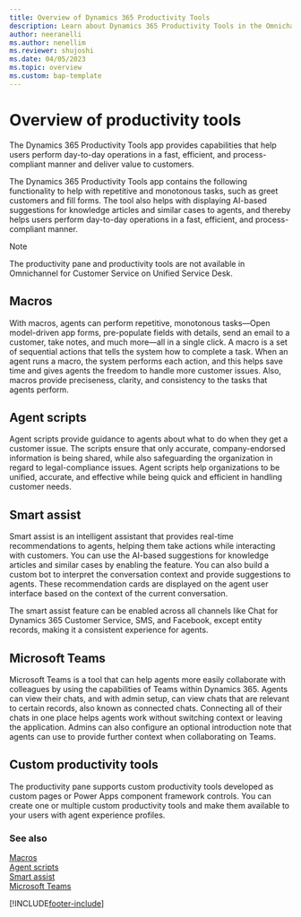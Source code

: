 ```yaml
---
title: Overview of Dynamics 365 Productivity Tools
description: Learn about Dynamics 365 Productivity Tools in the Omnichannel for Customer Service.
author: neeranelli
ms.author: nenellim
ms.reviewer: shujoshi
ms.date: 04/05/2023
ms.topic: overview
ms.custom: bap-template
---
```


# Overview of productivity tools

The Dynamics 365 Productivity Tools app provides capabilities that help users perform day-to-day operations in a fast, efficient, and process-compliant manner and deliver value to customers.

The Dynamics 365 Productivity Tools app contains the following functionality to help with repetitive and monotonous tasks, such as greet customers and fill forms. The tool also helps with displaying AI-based suggestions for knowledge articles and similar cases to agents, and thereby helps users perform day-to-day operations in a fast, efficient, and process-compliant manner.

> [!NOTE]
>
> The productivity pane and productivity tools are not available in Omnichannel for Customer Service on Unified Service Desk.

## Macros

With macros, agents can perform repetitive, monotonous tasks—Open model-driven app forms, pre-populate fields with details, send an email to a customer, take notes, and much more—all in a single click. A macro is a set of sequential actions that tells the system how to complete a task. When an agent runs a macro, the system performs each action, and this helps save time and gives agents the freedom to handle more customer issues. Also, macros provide preciseness, clarity, and consistency to the tasks that agents perform.

## Agent scripts

Agent scripts provide guidance to agents about what to do when they get a customer issue. The scripts ensure that only accurate, company-endorsed information is being shared, while also safeguarding the organization in regard to legal-compliance issues. Agent scripts help organizations to be unified, accurate, and effective while being quick and efficient in handling customer needs.

## Smart assist

Smart assist is an intelligent assistant that provides real-time recommendations to agents, helping them take actions while interacting with customers. You can use the AI-based suggestions for knowledge articles and similar cases by enabling the feature. You can also build a custom bot to interpret the conversation context and provide suggestions to agents. These recommendation cards are displayed on the agent user interface based on the context of the current conversation.

The smart assist feature can be enabled across all channels like Chat for Dynamics 365 Customer Service, SMS, and Facebook, except entity records, making it a consistent experience for agents.

## Microsoft Teams

Microsoft Teams is a tool that can help agents more easily collaborate with colleagues by using the capabilities of Teams within Dynamics 365. Agents can view their chats, and with admin setup, can view chats that are relevant to certain records, also known as connected chats. Connecting all of their chats in one place helps agents work without switching context or leaving the application. Admins can also configure an optional introduction note that agents can use to provide further context when collaborating on Teams.

## Custom productivity tools

The productivity pane supports custom productivity tools developed as custom pages or Power Apps component framework controls. You can create one or multiple custom productivity tools and make them available to your users with agent experience profiles.

### See also

[Macros](macros.md)  
[Agent scripts](agent-scripts.md)  
[Smart assist](smart-assist.md)  
[Microsoft Teams](../customer-service/collaboration.md)

[!INCLUDE[footer-include](../includes/footer-banner.md)]

